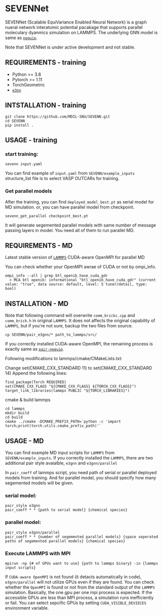 # SEVENNet

SEVENNet (Scalable EquiVariance Enabled Neural Network) is a graph nueral network interatomic potential pacakage that supports parallel moleculary dyanmics simulation on LAMMPS. The underlying GNN model is same as [`nequip`](https://github.com/mir-group/nequip).

Note that SEVENNet is under active development and not stable.

## REQUIREMENTS - training

* Python >= 3.8
* Pytorch >= 1.11
* TorchGeometric 
* [`e3nn`](https://github.com/e3nn/e3nn)

## INTSTALLATION - training

```
git clone https://github.com/MDIL-SNU/SEVENN.git
cd SEVENN
pip install . 
```

## USAGE - training

### start training:
```
sevenn input.yaml
```

You can find example of `input.yaml` from `SEVENN/example_inputs`
structure_list file is to select VASP OUTCARs for training.


### Get parallel models
After the training, you can find `deployed_model_best.pt` as serial model for MD simulation.
or, you can have parallel model from checkpoint.

```
sevenn_get_parallel checkpoint_best.pt
```

It will generate segemented parallel models with same number of message passing layers in model. You need all of them to run parallel MD.

## REQUIREMENTS - MD

Latest stable version of [`LAMMPS`](https://github.com/lammps/lammps)
CUDA-aware OpenMPI for parallel MD

You can check whether your OpenMPI awrae of CUDA or not by ompi_info.

```
ompi_info --all | grep btl_openib_have_cuda_gdr
  > MCA btl openib: informational "btl_openib_have_cuda_gdr" (current value: "true", data source: default, level: 5 tuner/detail, type: bool)
```

## INSTALLATION - MD

Note that following command will overwrite `comm_brickc.cpp` and `comm_brick.h` in original `LAMMPS`. It does not affects the original capability of `LAMMPS`, but if you're not sure, backup the two files from source.

```
cp SEVENN/pair_e3gnn/* path_to_lammps/src/
```

If you correctly installed CUDA-aware OpenMPI, the remaining process is exactly same as [`pair-nequip`](https://github.com/mir-group/pair_nequip).

Following modifications to lammps/cmake/CMakeLists.txt:

Change set(CMAKE_CXX_STANDARD 11) to set(CMAKE_CXX_STANDARD 14)
Append the following lines:

```
find_package(Torch REQUIRED)
set(CMAKE_CXX_FLAGS "${CMAKE_CXX_FLAGS} ${TORCH_CXX_FLAGS}")
target_link_libraries(lammps PUBLIC "${TORCH_LIBRARIES}")
```

cmake & build lammps
```
cd lammps
mkdir build
cd build
cmake ../cmake -DCMAKE_PREFIX_PATH=`python -c 'import torch;print(torch.utils.cmake_prefix_path)'`
```

## USAGE - MD

You can find example MD input scripts for `LAMMPS` from `SEVENN/example_inputs`. If you correctly installed the `LAMMPS`, there are two additional pair style avaialble, `e3gnn` and `e3gnn/parallel`

In `pair_coeff` of lammps script, you need path of serial or parallel deployed models from training. And for parallel model, you should specify how many segemented models will be given.

### serial model:
```
pair_style e3gnn
pair_coeff * * {path to serial model} {chemical species}
```

### parallel model:
```
pair_style e3gnn/parallel
pair_coeff * * {number of segemented parallel models} {space seperated paths of segemented parallel models} {chemical species}
```

### Execute LAMMPS with MPI
```
mpirun -np {# of GPUs want to use} {path to lammps binary} -in {lammps input scripts}
```

If `CUDA-aware OpenMPI` is not found (it detacts automatically in code), `e3gnn/parallel` will not utilize GPUs even if they are found. You can check whether the `OpenMPI` is found or not from the standard output of the `LAMMPS` simulation. Basically, the one gpu per one mpi process is expected. If the accessible GPUs are less than MPI process, a simulation runs inefficiently or fail. You can select sepcific GPUs by setting `CUDA_VISIBLE_DEVIECES` environment variable.

